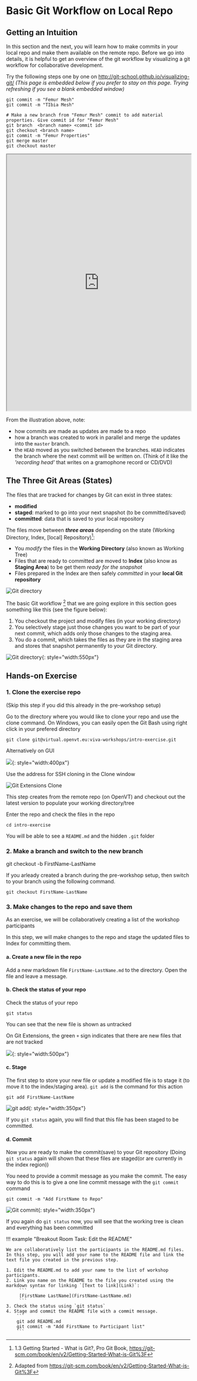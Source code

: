 # **Basic Git Workflow on Local Repo**

## **Getting an Intuition**

In this section and the next, you will learn how to make commits in your local repo and make them available on the remote repo. Before we go into details, it is helpful to get an overview of the git workflow by visualizing a git workflow for collaborative development. 

Try the following steps one by one on http://git-school.github.io/visualizing-git/ _(This page is embedded below if you prefer to stay on this page. Trying refreshing if you see a blank embedded window)_

```
git commit -m "Femur Mesh"
git commit -m "TIbia Mesh"

# Make a new branch from "Femur Mesh" commit to add material properties. Give commit id for "Femur Mesh"
git branch  <branch name> <commit id>
git checkout <branch name>
git commit -m "Femur Properties"
git merge master
git checkout master
```

<iframe src="http://git-school.github.io/visualizing-git/" width="100%" height="700"></iframe>

From the illustration above, note:

- how commits are made as updates are made to a repo
- how a branch was created to work in parallel and merge the updates into the ``master`` branch. 
- the `HEAD` moved as you switched between the branches. `HEAD` indicates the branch where the next commit will be written on. (Think of it like the _'recording head'_ that writes on a gramophone record or CD/DVD)

<!---
!!! tip "Git GUI Client" 
        
    We used command line for the git actions in the example above. We will also be showing you how to do these actionsi using Git GUI Client (Git Extensions).
-->

## **The Three Git Areas (States)**

The files that are tracked for changes by Git can exist in three states: 

- **modified**
- **staged**: marked to go into your next snapshot (to be committed/saved)
- **committed**: data that is saved to your local repository

The files move between **_three areas_** depending on the state (Working Directory, Index, [local] Repository)[^1]:

- You _modify_ the files in the **Working Directory** (also known as Working Tree)
- Files that are ready to committed are moved to **Index** (also know as **Staging Area**) to be get them _ready for the snapshot_
- Files prepared in the Index are then safely _committed_ in your **local Git repository**  

![Git directory](img/git-directory-translate-illustration.png)

[^1]: 1.3 Getting Started - What is Git?, Pro Git Book, https://git-scm.com/book/en/v2/Getting-Started-What-is-Git%3F

The basic Git workflow [^2] that we are going explore in this section goes something like this (see the figure below):

1. You checkout the project and modify files (in your working directory)
2. You selectively stage just those changes you want to be part of your next commit, which adds only those changes to the staging area.
3. You do a commit, which takes the files as they are in the staging area and stores that snapshot permanently to your Git directory.

[^2]: Adapted from https://git-scm.com/book/en/v2/Getting-Started-What-is-Git%3F

![Git directory](img/basic-git-workflow.png#center){: style="width:550px"}

## **Hands-on Exercise**

### **1. Clone the exercise repo**

(Skip this step if you did this already in the pre-workshop setup)

Go to the directory where you would like to clone your repo and use the clone command. On Windows, you can easily open the Git Bash using right click in your prefered directory

```
git clone git@virtual.openvt.eu:viva-workshops/intro-exercise.git
```

Alternatively on GUI

![](img/Git-extension-main-options.png#center){: style="width:400px"}

Use the address for SSH cloning in the Clone window 

![Git Extensions Clone](img/Git-extensions-Clone-Window.png)

This step creates from the remote repo (on OpenVT) and checkout out the latest version to populate your working directory/tree

Enter the repo and check the files in the repo

```
cd intro-exercise
```
You will be able to see a `README.md` and the hidden `.git` folder

### **2. Make a branch and switch to the new branch**

git checkout -b FirstName-LastName

If you arleady created a branch during the pre-workshop setup, then switch to your branch using the following command.

```
git checkout FirstName-LastName
```


### **3. Make changes to the repo and save them**

As an exercise, we will be collaboratively creating a list of the workshop participants

In this step, we will make changes to the repo and stage the updated files to Index for committing them. 

#### a. Create a new file in the repo

Add a new markdown file `FirstName-LastName.md` to the directory. Open the file and leave a message.

#### b. Check the status of your repo
Check the status of your repo

```
git status
```

You can see that the new file is shown as untracked

On Git Extensions, the green `+` sign indicates that there are new files that are not tracked

![](img/GIt-extensions-git-status.png#center){: style="width:500px"}
 

#### c. Stage

The first step to store your new file or update a modified file is to stage it (to move it to the index/staging area). `git add` is the command for this action

```
git add FirstName-LastName
```

![git add](img/git-add.png#center){: style="width:350px"}

If you `git status` again, you will find that this file has been staged to be committed.

#### d. Commit

Now you are ready to make the commit(save) to your Git repository (Doing `git status` again will shown that these files are staged(or are currently in the index region))

You need to provide a commit message as you make the commit. The easy way to do this is to give a one line commit message with the `git commit` command

```
git commit -m "Add FirstName to Repo"
```

![Git commit](img/git-commit.png#center){: style="width:350px"}

If you again do `git status` now, you will see that the working tree is clean and everything has been committed

!!! example "Breakout Room Task: Edit the README"
    
    We are collaboratively list the participants in the README.md files. In this step, you will add your name to the README file and link the text file you created in the previous step.   

    1. Edit the README.md to add your name to the list of workshop participants.
    2. Link you name on the README to the file you created using the markdown syntax for linking `[Text to link](Link)`:
         ```
         [FirstName LastName](FirstName-LastName.md)
         ```
    3. Check the status using `git status`
    4. Stage and commit the README file with a commit message.
        ```
        git add README.md
        git commit -m "Add FirstName to Participant list"
        ```


